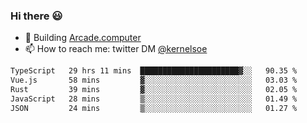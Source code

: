 ### Hi there 😃

- 🔨 Building [Arcade.computer](https://arcade.computer)
- 📫 How to reach me: twitter DM [@kernelsoe](https://twitter.com/kernelsoe)

<!--START_SECTION:waka-->

```txt
TypeScript   29 hrs 11 mins  ██████████████████████▓░░   90.35 %
Vue.js       58 mins         ▓░░░░░░░░░░░░░░░░░░░░░░░░   03.03 %
Rust         39 mins         ▓░░░░░░░░░░░░░░░░░░░░░░░░   02.05 %
JavaScript   28 mins         ▒░░░░░░░░░░░░░░░░░░░░░░░░   01.49 %
JSON         24 mins         ▒░░░░░░░░░░░░░░░░░░░░░░░░   01.27 %
```

<!--END_SECTION:waka-->
